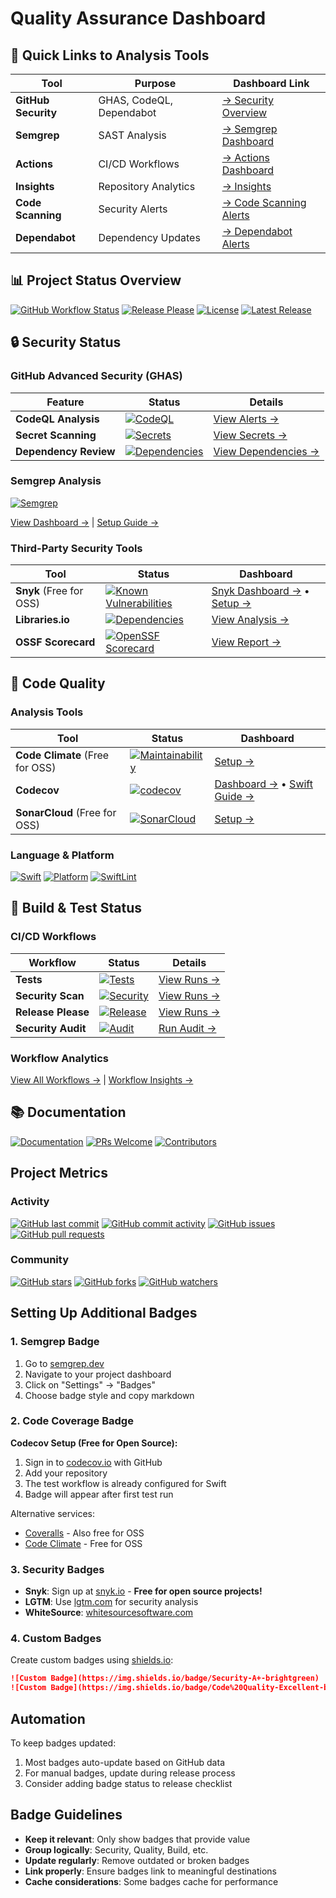 # Quality Assurance Dashboard

## 🎯 Quick Links to Analysis Tools

| Tool                | Purpose                  | Dashboard Link                                                                             |
| ------------------- | ------------------------ | ------------------------------------------------------------------------------------------ |
| **GitHub Security** | GHAS, CodeQL, Dependabot | [→ Security Overview](https://github.com/lekman/magsafe-buskill/security)                  |
| **Semgrep**         | SAST Analysis            | [→ Semgrep Dashboard](https://semgrep.dev/orgs/-/projects)                                 |
| **Actions**         | CI/CD Workflows          | [→ Actions Dashboard](https://github.com/lekman/magsafe-buskill/actions)                   |
| **Insights**        | Repository Analytics     | [→ Insights](https://github.com/lekman/magsafe-buskill/pulse)                              |
| **Code Scanning**   | Security Alerts          | [→ Code Scanning Alerts](https://github.com/lekman/magsafe-buskill/security/code-scanning) |
| **Dependabot**      | Dependency Updates       | [→ Dependabot Alerts](https://github.com/lekman/magsafe-buskill/security/dependabot)       |

## 📊 Project Status Overview

[![GitHub Workflow Status](https://img.shields.io/github/actions/workflow/status/lekman/magsafe-buskill/security.yml?branch=main&label=Security%20Scan)](https://github.com/lekman/magsafe-buskill/actions/workflows/security.yml)
[![Release Please](https://img.shields.io/github/actions/workflow/status/lekman/magsafe-buskill/release-please.yml?branch=main&label=Release)](https://github.com/lekman/magsafe-buskill/actions/workflows/release-please.yml)
[![License](https://img.shields.io/github/license/lekman/magsafe-buskill)](https://github.com/lekman/magsafe-buskill/blob/main/LICENSE)
[![Latest Release](https://img.shields.io/github/v/release/lekman/magsafe-buskill?include_prereleases)](https://github.com/lekman/magsafe-buskill/releases)

## 🔒 Security Status

### GitHub Advanced Security (GHAS)

| Feature               | Status                                                                                                                                                                                | Details                                                                               |
| --------------------- | ------------------------------------------------------------------------------------------------------------------------------------------------------------------------------------- | ------------------------------------------------------------------------------------- |
| **CodeQL Analysis**   | [![CodeQL](https://img.shields.io/github/actions/workflow/status/lekman/magsafe-buskill/security.yml?label=CodeQL)](https://github.com/lekman/magsafe-buskill/security/code-scanning) | [View Alerts →](https://github.com/lekman/magsafe-buskill/security/code-scanning)     |
| **Secret Scanning**   | [![Secrets](https://img.shields.io/badge/Secret%20Scanning-Enabled-green)](https://github.com/lekman/magsafe-buskill/security/secret-scanning)                                        | [View Secrets →](https://github.com/lekman/magsafe-buskill/security/secret-scanning)  |
| **Dependency Review** | [![Dependencies](https://img.shields.io/badge/Dependency%20Review-Active-green)](https://github.com/lekman/magsafe-buskill/network/dependencies)                                      | [View Dependencies →](https://github.com/lekman/magsafe-buskill/network/dependencies) |

### Semgrep Analysis

[![Semgrep](https://img.shields.io/badge/Semgrep-Enabled-green)](https://semgrep.dev)

[View Dashboard →](https://semgrep.dev/orgs/-/projects) | [Setup Guide →](./semgrep.md)

### Third-Party Security Tools

| Tool               | Status                                                                                                                                                                                     | Dashboard                                                                 |
| ------------------ | ------------------------------------------------------------------------------------------------------------------------------------------------------------------------------------------ | ------------------------------------------------------------------------- |
| **Snyk** (Free for OSS) | [![Known Vulnerabilities](https://snyk.io/test/github/lekman/magsafe-buskill/badge.svg)](https://snyk.io/test/github/lekman/magsafe-buskill)                                               | [Snyk Dashboard →](https://app.snyk.io) • [Setup →](./snyk-integration.md) |
| **Libraries.io**   | [![Dependencies](https://img.shields.io/librariesio/github/lekman/magsafe-buskill)](https://libraries.io/github/lekman/magsafe-buskill)                                                    | [View Analysis →](https://libraries.io/github/lekman/magsafe-buskill)     |
| **OSSF Scorecard** | [![OpenSSF Scorecard](https://api.securityscorecards.dev/projects/github.com/lekman/magsafe-buskill/badge)](https://api.securityscorecards.dev/projects/github.com/lekman/magsafe-buskill) | [View Report →](https://deps.dev/project/github/lekman%2Fmagsafe-buskill) |

## 🎨 Code Quality

### Analysis Tools

| Tool             | Status                                                                                                              | Dashboard                                                        |
| ---------------- | ------------------------------------------------------------------------------------------------------------------- | ---------------------------------------------------------------- |
| **Code Climate** (Free for OSS) | [![Maintainability](https://img.shields.io/badge/Maintainability-Setup%20Required-yellow)](https://codeclimate.com) | [Setup →](https://codeclimate.com/github/lekman/magsafe-buskill) |
| **Codecov**      | [![codecov](https://codecov.io/gh/lekman/magsafe-buskill/graph/badge.svg?token=AshUsxKtAI)](https://codecov.io/gh/lekman/magsafe-buskill) | [Dashboard →](https://codecov.io/gh/lekman/magsafe-buskill) • [Swift Guide →](./codecov-swift.md) |
| **SonarCloud** (Free for OSS) | [![SonarCloud](https://img.shields.io/badge/SonarCloud-Setup%20Required-yellow)](https://sonarcloud.io)             | [Setup →](https://sonarcloud.io/projects/create)                 |

### Language & Platform

[![Swift](https://img.shields.io/badge/Swift-5.9-orange.svg)](https://swift.org)
[![Platform](https://img.shields.io/badge/Platform-macOS%2011.0%2B-blue.svg)](https://developer.apple.com/macos/)
[![SwiftLint](https://img.shields.io/badge/SwiftLint-Enabled-green)](https://github.com/realm/SwiftLint)

## 🔨 Build & Test Status

### CI/CD Workflows

| Workflow           | Status                                                                                                                                                                                                                  | Details                                                                                       |
| ------------------ | ----------------------------------------------------------------------------------------------------------------------------------------------------------------------------------------------------------------------- | --------------------------------------------------------------------------------------------- |
| **Tests**          | [![Tests](https://img.shields.io/github/actions/workflow/status/lekman/magsafe-buskill/test.yml?branch=main&label=Tests)](https://github.com/lekman/magsafe-buskill/actions/workflows/test.yml)                        | [View Runs →](https://github.com/lekman/magsafe-buskill/actions/workflows/test.yml)           |
| **Security Scan**  | [![Security](https://img.shields.io/github/actions/workflow/status/lekman/magsafe-buskill/security.yml?branch=main&label=Security)](https://github.com/lekman/magsafe-buskill/actions/workflows/security.yml)           | [View Runs →](https://github.com/lekman/magsafe-buskill/actions/workflows/security.yml)       |
| **Release Please** | [![Release](https://img.shields.io/github/actions/workflow/status/lekman/magsafe-buskill/release-please.yml?branch=main&label=Release)](https://github.com/lekman/magsafe-buskill/actions/workflows/release-please.yml) | [View Runs →](https://github.com/lekman/magsafe-buskill/actions/workflows/release-please.yml) |
| **Security Audit** | [![Audit](https://img.shields.io/badge/Security%20Audit-Manual-blue)](https://github.com/lekman/magsafe-buskill/actions/workflows/security-audit.yml)                                                                   | [Run Audit →](https://github.com/lekman/magsafe-buskill/actions/workflows/security-audit.yml) |

### Workflow Analytics

[View All Workflows →](https://github.com/lekman/magsafe-buskill/actions) | [Workflow Insights →](https://github.com/lekman/magsafe-buskill/actions/workflows)

## 📚 Documentation

[![Documentation](https://img.shields.io/badge/Docs-GitHub%20Pages-blue)](https://lekman.github.io/magsafe-buskill)
[![PRs Welcome](https://img.shields.io/badge/PRs-welcome-brightgreen.svg)](https://github.com/lekman/magsafe-buskill/blob/main/CONTRIBUTORS.md)
[![Contributors](https://img.shields.io/github/contributors/lekman/magsafe-buskill)](https://github.com/lekman/magsafe-buskill/graphs/contributors)

## Project Metrics

### Activity

[![GitHub last commit](https://img.shields.io/github/last-commit/lekman/magsafe-buskill)](https://github.com/lekman/magsafe-buskill/commits/main)
[![GitHub commit activity](https://img.shields.io/github/commit-activity/m/lekman/magsafe-buskill)](https://github.com/lekman/magsafe-buskill/graphs/commit-activity)
[![GitHub issues](https://img.shields.io/github/issues/lekman/magsafe-buskill)](https://github.com/lekman/magsafe-buskill/issues)
[![GitHub pull requests](https://img.shields.io/github/issues-pr/lekman/magsafe-buskill)](https://github.com/lekman/magsafe-buskill/pulls)

### Community

[![GitHub stars](https://img.shields.io/github/stars/lekman/magsafe-buskill?style=social)](https://github.com/lekman/magsafe-buskill/stargazers)
[![GitHub forks](https://img.shields.io/github/forks/lekman/magsafe-buskill?style=social)](https://github.com/lekman/magsafe-buskill/network/members)
[![GitHub watchers](https://img.shields.io/github/watchers/lekman/magsafe-buskill?style=social)](https://github.com/lekman/magsafe-buskill/watchers)

## Setting Up Additional Badges

### 1. Semgrep Badge

1. Go to [semgrep.dev](https://semgrep.dev)
2. Navigate to your project dashboard
3. Click on "Settings" → "Badges"
4. Choose badge style and copy markdown

### 2. Code Coverage Badge

**Codecov Setup (Free for Open Source):**

1. Sign in to [codecov.io](https://codecov.io) with GitHub
2. Add your repository
3. The test workflow is already configured for Swift
4. Badge will appear after first test run

Alternative services:

- [Coveralls](https://coveralls.io) - Also free for OSS
- [Code Climate](https://codeclimate.com) - Free for OSS

### 3. Security Badges

- **Snyk**: Sign up at [snyk.io](https://snyk.io) - **Free for open source projects!**
- **LGTM**: Use [lgtm.com](https://lgtm.com) for security analysis
- **WhiteSource**: [whitesourcesoftware.com](https://www.whitesourcesoftware.com)

### 4. Custom Badges

Create custom badges using [shields.io](https://shields.io):

```markdown
![Custom Badge](https://img.shields.io/badge/Security-A+-brightgreen)
![Custom Badge](https://img.shields.io/badge/Code%20Quality-Excellent-blue)
```

## Automation

To keep badges updated:

1. Most badges auto-update based on GitHub data
2. For manual badges, update during release process
3. Consider adding badge status to release checklist

## Badge Guidelines

- **Keep it relevant**: Only show badges that provide value
- **Group logically**: Security, Quality, Build, etc.
- **Update regularly**: Remove outdated or broken badges
- **Link properly**: Ensure badges link to meaningful destinations
- **Cache considerations**: Some badges cache for performance
